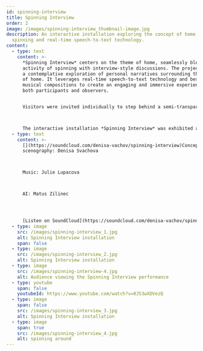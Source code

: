 ```yaml
---
id: spinning-interview
title: Spinning Interview
order: 2
image: /images/spinning-interview_thumbnail-image.jpg
description: An interactive installation exploring the concept of home through
  spinning and real-time speech-to-text technology.
content:
  - type: text
    content: >-
      *Spinning Interview* centers on the theme of home, seamlessly blending the
      activity of spinning with interview-style discussions. The project offers
      a contemplative exploration of personal narratives surrounding the notion
      of home. It leverages real-time speech-to-text technology and bespoke
      musical compositions to create an engaging and immersive experience for
      both participants and observers.


      Visitors were invited individually to step behind a semi-transparent curtain, where instruction cards guided them to keep turning around while answering questions into a microphone. Other visitors could observe the responder through the curtain and read the answers displayed in real-time on a screen and website.



      The interactive installation *Spinning Interview* was exhibited at the Control exhibition at the Toni Areal in Zurich, Switzerland in 2024
  - type: text
    content: >-
      [](https://soundcloud.com/denisa-vachov/spinning-interview)Concept,
      scenography: Denisa Svachova



      Music: Julie Lupacova



      AI: Matus Zilinec




      [Listen on SoundCloud](https://soundcloud.com/denisa-vachov/spinning-interview)
  - type: image
    src: /images/spinning-interview_1.jpg
    alt: Spinning Interview installation
    span: false
  - type: image
    src: /images/spinning-interview_2.jpg
    alt: Spinning Interview installation
  - type: image
    src: /images/spinning-interview-4.jpg
    alt: Audience viewing the Spinning Interview performance
  - type: youtube
    span: false
    youtubeId: https://www.youtube.com/watch?v=0J53wXDVezQ
  - type: image
    span: false
    src: /images/spinning-interview_3.jpg
    alt: Spinning Interview installation
  - type: image
    span: true
    src: /images/spinning-interview_4.jpg
    alt: spinning around
---
```

